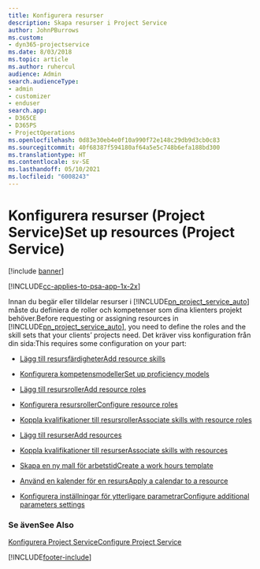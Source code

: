 ```yaml
---
title: Konfigurera resurser
description: Skapa resurser i Project Service
author: JohnPBurrows
ms.custom:
- dyn365-projectservice
ms.date: 8/03/2018
ms.topic: article
ms.author: ruhercul
audience: Admin
search.audienceType:
- admin
- customizer
- enduser
search.app:
- D365CE
- D365PS
- ProjectOperations
ms.openlocfilehash: 0d83e30eb4e0f10a990f72e148c29db9d3cb0c83
ms.sourcegitcommit: 40f68387f594180af64a5e5c748b6efa188bd300
ms.translationtype: HT
ms.contentlocale: sv-SE
ms.lasthandoff: 05/10/2021
ms.locfileid: "6008243"
---
```

# <a name="set-up-resources-project-service"></a><span data-ttu-id="a2296-103">Konfigurera resurser (Project Service)</span><span class="sxs-lookup"><span data-stu-id="a2296-103">Set up resources (Project Service)</span></span>

[!include [banner](../includes/psa-now-project-operations.md)]

[!INCLUDE[cc-applies-to-psa-app-1x-2x](../includes/cc-applies-to-psa-app-1x-2x.md)]

<span data-ttu-id="a2296-104">Innan du begär eller tilldelar resurser i [!INCLUDE[pn_project_service_auto](../includes/pn-project-service-auto.md)] måste du definiera de roller och kompetenser som dina klienters projekt behöver.</span><span class="sxs-lookup"><span data-stu-id="a2296-104">Before requesting or assigning resources in [!INCLUDE[pn_project_service_auto](../includes/pn-project-service-auto.md)], you need to define the roles and the skill sets that your clients’ projects need.</span></span> <span data-ttu-id="a2296-105">Det kräver viss konfiguration från din sida:</span><span class="sxs-lookup"><span data-stu-id="a2296-105">This requires some configuration on your part:</span></span>  
  
-   [<span data-ttu-id="a2296-106">Lägg till resursfärdigheter</span><span class="sxs-lookup"><span data-stu-id="a2296-106">Add resource skills</span></span>](../psa/add-resource-skills.md)  
  
-   [<span data-ttu-id="a2296-107">Konfigurera kompetensmodeller</span><span class="sxs-lookup"><span data-stu-id="a2296-107">Set up proficiency models</span></span>](../psa/set-up-proficiency-models.md)  
  
-   [<span data-ttu-id="a2296-108">Lägg till resursroller</span><span class="sxs-lookup"><span data-stu-id="a2296-108">Add resource roles</span></span>](../psa/add-resource-roles.md)  
  
-   [<span data-ttu-id="a2296-109">Konfigurera resursroller</span><span class="sxs-lookup"><span data-stu-id="a2296-109">Configure resource roles</span></span>](../psa/configure-resource-roles.md)  
  
-   [<span data-ttu-id="a2296-110">Koppla kvalifikationer till resursroller</span><span class="sxs-lookup"><span data-stu-id="a2296-110">Associate skills with resource roles</span></span>](../psa/associate-skills-with-resource-roles.md)  
  
-   [<span data-ttu-id="a2296-111">Lägg till resurser</span><span class="sxs-lookup"><span data-stu-id="a2296-111">Add resources</span></span>](../psa/add-resources.md)  
  
-   [<span data-ttu-id="a2296-112">Koppla kvalifikationer till resurser</span><span class="sxs-lookup"><span data-stu-id="a2296-112">Associate skills with resources</span></span>](../psa/associate-skills-with-resources.md)  
  
-   [<span data-ttu-id="a2296-113">Skapa en ny mall för arbetstid</span><span class="sxs-lookup"><span data-stu-id="a2296-113">Create a work hours template</span></span>](../psa/create-work-hours-template.md)  
  
-   [<span data-ttu-id="a2296-114">Använd en kalender för en resurs</span><span class="sxs-lookup"><span data-stu-id="a2296-114">Apply a calendar to a resource</span></span>](../psa/apply-calendar-resource.md)  
  
-   [<span data-ttu-id="a2296-115">Konfigurera inställningar för ytterligare parametrar</span><span class="sxs-lookup"><span data-stu-id="a2296-115">Configure additional parameters settings</span></span>](../psa/configure-additional-parameters-settings.md)  
  
### <a name="see-also"></a><span data-ttu-id="a2296-116">Se även</span><span class="sxs-lookup"><span data-stu-id="a2296-116">See Also</span></span>  
 [<span data-ttu-id="a2296-117">Konfigurera Project Service</span><span class="sxs-lookup"><span data-stu-id="a2296-117">Configure Project Service</span></span>](../psa/configure.md)


[!INCLUDE[footer-include](../includes/footer-banner.md)]